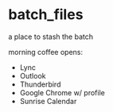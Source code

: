 # batch_files
a place to stash the batch

morning coffee opens:
- Lync
- Outlook
- Thunderbird
- Google Chrome w/ profile
- Sunrise Calendar
 

